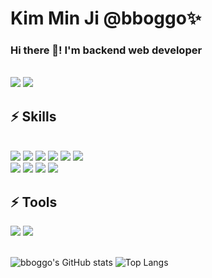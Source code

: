 <div><h1>Kim Min Ji @bboggo✨</h1></div>
<div><h3>Hi there 👋! I'm backend web developer</h3><br></div>
<a href="https://purring-pasta-b76.notion.site/Kim-Min-Ji-567d94a278a04158a36e58ea5dfb1be1" target="_blank"><img src="https://img.shields.io/badge/notion-FFCCCC?style=for-the-badge&logo=notion&logoColor=000000"/></a>
<a href="" target="_blank"><img src="https://img.shields.io/badge/Velog-66CC99?style=for-the-badge&logo=Velog&logoColor=white"/></a>

<div><h2>⚡ Skills</h1></div>

<div> 
  <br>
  <img src="https://img.shields.io/badge/java-007396?style=for-the-badge&logo=java&logoColor=white"> 
  <img src="https://img.shields.io/badge/python-3776AB?style=for-the-badge&logo=python&logoColor=white"> 
  <img src="https://img.shields.io/badge/html5-E34F26?style=for-the-badge&logo=html5&logoColor=white"> 
  <img src="https://img.shields.io/badge/css-1572B6?style=for-the-badge&logo=css3&logoColor=white"> 
  <img src="https://img.shields.io/badge/javascript-F7DF1E?style=for-the-badge&logo=javascript&logoColor=black"> 
  <img src="https://img.shields.io/badge/mysql-4479A1?style=for-the-badge&logo=mysql&logoColor=white"> <br>
  <img src="https://img.shields.io/badge/node.js-339933?style=for-the-badge&logo=Node.js&logoColor=white">
  <img src="https://img.shields.io/badge/express-000000?style=for-the-badge&logo=express&logoColor=white">
  <img src="https://img.shields.io/badge/django-092E20?style=for-the-badge&logo=django&logoColor=white">

  <img src="https://img.shields.io/badge/amazonaws-232F3E?style=for-the-badge&logo=amazonaws&logoColor=white"> 

  <br>
</div>

<div>
<h2>⚡ Tools</h2>
  <img src="https://img.shields.io/badge/github-181717?style=for-the-badge&logo=github&logoColor=white">
  <img src="https://img.shields.io/badge/git-F05032?style=for-the-badge&logo=git&logoColor=white">
<br><br>
</div>

![bboggo's GitHub stats](https://github-readme-stats.vercel.app/api?username=bboggo&theme=graywhite&show_icons=true)
![Top Langs](https://github-readme-stats.vercel.app/api/top-langs/?username=bboggo&layout=compact&theme=graywhite)


<!--
<div>
<h2>About me</h2>
  <h3>Study</h3>
<a href="https://purring-pasta-b76.notion.site/Kim-Min-Ji-567d94a278a04158a36e58ea5dfb1be1" target="_blank"><img src="https://img.shields.io/badge/notion-FFCCCC?style=for-the-badge&logo=notion&logoColor=000000"/></a>
<a href="" target="_blank"><img src="https://simpleicons.org/icons/bloglovin.svg-CCFFFF?style=for-the-badge&logo=Blog&logoColor=000000"/><br></a>
</div>
✔️
**bboggo/bboggo** is a ✨ _special_ ✨ repository because its `README.md` (this file) appears on your GitHub profile.

Here are some ideas to get you started:

- 🔭 I’m currently working on ...
- 🌱 I’m currently learning ...
- 👯 I’m looking to collaborate on ...
- 🤔 I’m looking for help with ...
- 💬 Ask me about ...
- 📫 How to reach me: ...
- 😄 Pronouns: ...
- ⚡ Fun fact: ...
-->
